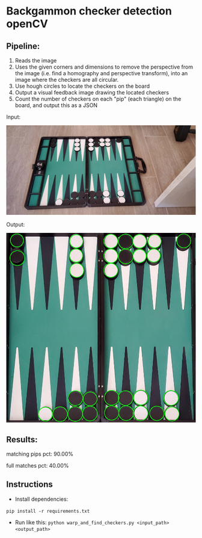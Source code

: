 # Backgammon checker detection openCV

## Pipeline:

1. Reads the image
2. Uses the given corners and dimensions to remove the perspective from the image (i.e. find a homography and perspective transform), into an image where the checkers are all circular.
3. Use hough circles to locate the checkers on the board
4. Output a visual feedback image drawing the located checkers
5. Count the number of checkers on each "pip" (each triangle) on the board, and output this as a JSON


Input:

![Input image](bgsamples/p40_20190821_122507.jpg)


Output:

![Input image](output/p40_20190821_122507.visual_feedback.jpg)

## Results:

matching pips pct:  90.00%

full matches pct:   40.00%

## Instructions

* Install dependencies:

```pip install -r requirements.txt```

* Run like this:
    ```python warp_and_find_checkers.py <input_path> <output_path>```
